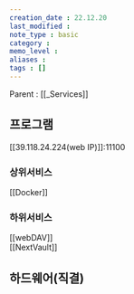 ```yaml
---
creation_date : 22.12.20
last_modified :
note_type : basic
category :
memo_level :
aliases : 
tags : []
---
```


Parent : [[_Services]]


## 프로그램
[[39.118.24.224(web IP)]]:11100

### 상위서비스
[[Docker]]

### 하위서비스
[[webDAV]]\
[[NextVault]]

## 하드웨어(직결)


